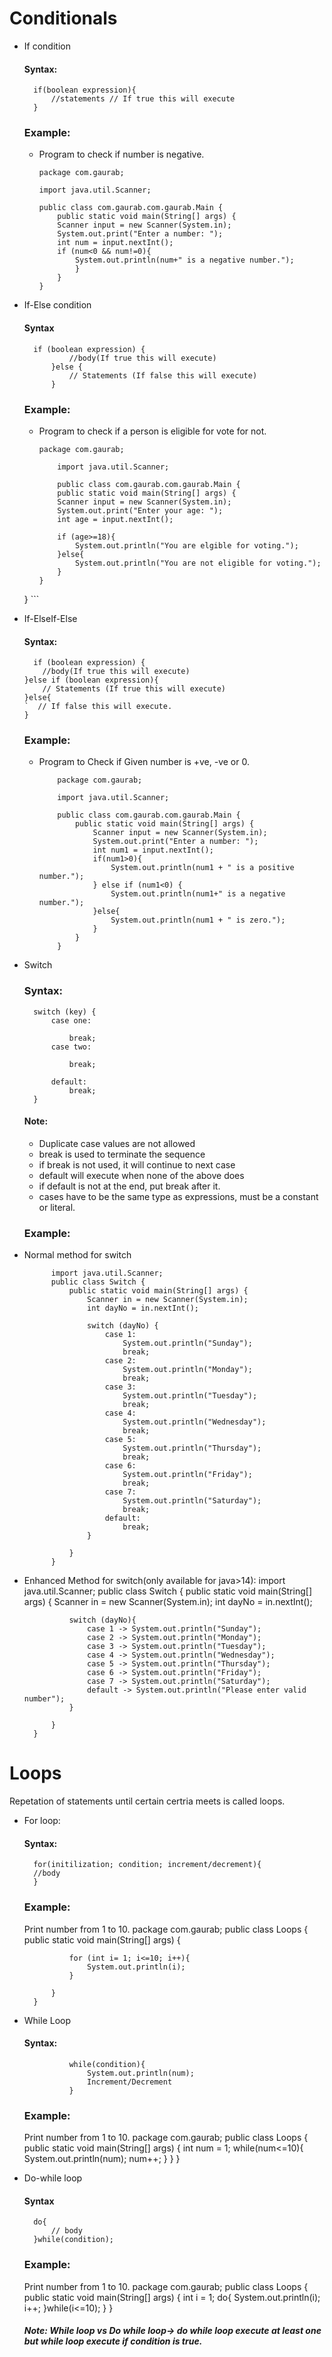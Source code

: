 # Conditionals

- If condition

    #### Syntax:
        if(boolean expression){
            //statements // If true this will execute
        }
    
    ### Example: 
    - Program to check if number is negative.
        ```
        package com.gaurab;

        import java.util.Scanner;
    
        public class com.gaurab.com.gaurab.Main {
            public static void main(String[] args) {
            Scanner input = new Scanner(System.in);
            System.out.print("Enter a number: ");
            int num = input.nextInt();
            if (num<0 && num!=0){
                System.out.println(num+" is a negative number.");
                }
            }
        }
        ```

- If-Else condition

    #### Syntax
        if (boolean expression) {
                //body(If true this will execute)
            }else {
                // Statements (If false this will execute)
            }
            
    ### Example:
    - Program to check if a person is eligible for vote for not.
        
        ```
        package com.gaurab;

            import java.util.Scanner;

            public class com.gaurab.com.gaurab.Main {
            public static void main(String[] args) {
            Scanner input = new Scanner(System.in);
            System.out.print("Enter your age: ");
            int age = input.nextInt();

            if (age>=18){
                System.out.println("You are elgible for voting.");
            }else{
                System.out.println("You are not eligible for voting.");
            }
        }

    }
        ```
- If-ElseIf-Else
    #### Syntax:
        if (boolean expression) {
          //body(If true this will execute)
      }else if (boolean expression){
          // Statements (If true this will execute)
      }else{
      `  // If false this will execute.
      }
     
     ### Example:
     - Program to Check if Given number is +ve, -ve or 0.
        
        ```
            package com.gaurab;

            import java.util.Scanner;
            
            public class com.gaurab.com.gaurab.Main {
                public static void main(String[] args) {
                    Scanner input = new Scanner(System.in);
                    System.out.print("Enter a number: ");
                    int num1 = input.nextInt();
                    if(num1>0){
                        System.out.println(num1 + " is a positive number.");
                    } else if (num1<0) {
                        System.out.println(num1+" is a negative number.");
                    }else{
                        System.out.println(num1 + " is zero.");
                    }
                }
            }
        ```
- Switch
    ### Syntax: 
        switch (key) {
            case one:
                
                break;
            case two:
                
                break;
        
            default:
                break;
        }
    
    #### Note: 
    - Duplicate case values are not allowed
    - break is used to terminate the sequence
    - if break is not used, it will continue to next case
    - default will execute when none of the above does
    - if default is not at the end, put break after it.
    - cases have to be the same type as expressions, must be a constant or literal.
    
    ### Example: 
- Normal method for switch
        
     
    
            import java.util.Scanner;
            public class Switch {
                public static void main(String[] args) {
                    Scanner in = new Scanner(System.in);
                    int dayNo = in.nextInt(); 
            
                    switch (dayNo) {
                        case 1:
                            System.out.println("Sunday");
                            break;
                        case 2:
                            System.out.println("Monday");
                            break;
                        case 3:
                            System.out.println("Tuesday");
                            break;
                        case 4:
                            System.out.println("Wednesday");
                            break;
                        case 5:
                            System.out.println("Thursday");
                            break;
                        case 6:
                            System.out.println("Friday");
                            break;
                        case 7:
                            System.out.println("Saturday");
                            break;
                        default:
                            break;
                    }
            
                }
            }
    
    
- Enhanced Method for switch(only available for java>14):
        import java.util.Scanner;
        public class Switch {
            public static void main(String[] args) {
                Scanner in = new Scanner(System.in);
                int dayNo = in.nextInt();
                
                switch (dayNo){
                    case 1 -> System.out.println("Sunday");
                    case 2 -> System.out.println("Monday");
                    case 3 -> System.out.println("Tuesday");
                    case 4 -> System.out.println("Wednesday");
                    case 5 -> System.out.println("Thursday");
                    case 6 -> System.out.println("Friday");
                    case 7 -> System.out.println("Saturday");
                    default -> System.out.println("Please enter valid number");
                }
        
            }
        }
        

# Loops      
 Repetation of statements until certain certria meets is called loops.

- For loop:
    #### Syntax: 
        for(initilization; condition; increment/decrement){
        //body
        }
    ### Example: 
    Print number from 1 to 10.
        package com.gaurab;
        public class Loops {
            public static void main(String[] args) {
        
                for (int i= 1; i<=10; i++){
                    System.out.println(i);
                }
        
            }
        }
        

- While Loop
    #### Syntax:
        
                while(condition){
                    System.out.println(num);
                    Increment/Decrement
                }
    ### Example: 
    Print number from 1 to 10.
        package com.gaurab;
        public class Loops {
            public static void main(String[] args) {
                int num = 1;
                while(num<=10){
                    System.out.println(num);
                    num++;
                }
            }
        }
- Do-while loop
    #### Syntax
        do{
            // body
        }while(condition);
        
    ### Example:
     Print number from 1 to 10.
        package com.gaurab;
        public class Loops {
            public static void main(String[] args) {
                int i = 1;
                do{
                    System.out.println(i);
                    i++;
                }while(i<=10);
            }
        }
    ##### Note: While loop vs Do while loop-> do while loop execute at least one but while loop execute if condition is true.
    

    